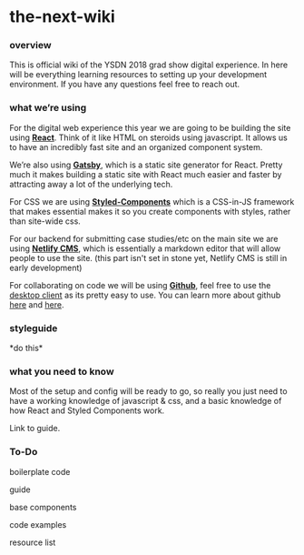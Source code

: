# the-next-wiki

### overview

This is official wiki of the YSDN 2018 grad show digital experience. In here will be everything learning resources to setting up your development environment. If you have any questions feel free to reach out.

### what we’re using

For the digital web experience this year we are going to be building the site using [**React**](https://reactjs.org/). Think of it like HTML on steroids using javascript. It allows us to have an incredibly fast site and an organized component system.

We’re also using [**Gatsby**](https://www.gatsbyjs.org/), which is a static site generator for React. Pretty much it makes building a static site with React much easier and faster by attracting away a lot of the underlying tech.

For CSS we are using [**Styled-Components**](https://www.styled-components.com/) which is a CSS-in-JS framework that makes essential makes it so you create components with styles, rather than site-wide css.

For our backend for submitting case studies/etc on the main site we are using [**Netlify CMS**](https://www.netlifycms.org/), which is essentially a markdown editor that will allow people to use the site. \(this part isn't set in stone yet, Netlify CMS is still in early development\)

For collaborating on code we will be using [**Github**](https://github.com/), feel free to use the [desktop client](https://desktop.github.com/) as its pretty easy to use. You can learn more about github [here](https://www.codeschool.com/courses/try-git) and [here](https://guides.github.com/).

### styleguide

\*do this\*

### what you need to know

Most of the setup and config will be ready to go, so really you just need to have a working knowledge of javascript & css, and a basic knowledge of how React and Styled Components work.

Link to guide.

### To-Do

boilerplate code

guide

base components

code examples

resource list

